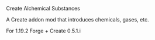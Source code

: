 Create Alchemical Substances

A Create addon mod that introduces chemicals, gases, etc.

For 1.19.2 Forge + Create 0.5.1.i
